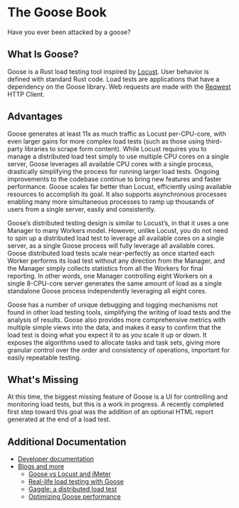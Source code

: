 # The Goose Book

Have you ever been attacked by a goose?

## What Is Goose?

Goose is a Rust load testing tool inspired by [Locust](https://locust.io/). User behavior is defined with standard Rust code. Load tests are applications that have a dependency on the Goose library. Web requests are made with the [Reqwest](https://docs.rs/reqwest) HTTP Client.

## Advantages

Goose generates at least 11x as much traffic as Locust per-CPU-core, with even larger gains for more complex load tests (such as those using third-party libraries to scrape form content). While Locust requires you to manage a distributed load test simply to use multiple CPU cores on a single server, Goose leverages all available CPU cores with a single process, drastically simplifying the process for running larger load tests. Ongoing improvements to the codebase continue to bring new features and faster performance. Goose scales far better than Locust, efficiently using available resources to accomplish its goal. It also supports asynchronous processes enabling many more simultaneous processes to ramp up thousands of users from a single server, easily and consistently.

Goose’s distributed testing design is similar to Locust’s, in that it uses a one Manager to many Workers model. However, unlike Locust, you do not need to spin up a distributed load test to leverage all available cores on a single server, as a single Goose process will fully leverage all available cores. Goose distributed load tests scale near-perfectly as once started each Worker performs its load test without any direction from the Manager, and the Manager simply collects statistics from all the Workers for final reporting. In other words, one Manager controlling eight Workers on a single 8-CPU-core server generates the same amount of load as a single standalone Goose process independently leveraging all eight cores.

Goose has a number of unique debugging and logging mechanisms not found in other load testing tools, simplifying the writing of load tests and the analysis of results. Goose also provides more comprehensive metrics with multiple simple views into the data, and makes it easy to confirm that the load test is doing what you expect it to as you scale it up or down. It exposes the algorithms used to allocate tasks and task sets, giving more granular control over the order and consistency of operations, important for easily repeatable testing.

## What's Missing

At this time, the biggest missing feature of Goose is a UI for controlling and monitoring load tests, but this is a work in progress. A recently completed first step toward this goal was the addition of an optional HTML report generated at the end of a load test.

## Additional Documentation

- [Developer documentation](https://docs.rs/goose/)
- [Blogs and more](https://tag1.com/goose/)
  - [Goose vs Locust and jMeter](https://www.tag1consulting.com/blog/jmeter-vs-locust-vs-goose)
  - [Real-life load testing with Goose](https://www.tag1consulting.com/blog/real-life-goose-load-testing)
  - [Gaggle: a distributed load test](https://www.tag1consulting.com/blog/show-me-how-flock-flies-working-gaggle-goose)
  - [Optimizing Goose performance](https://www.tag1consulting.com/blog/golden-goose-egg-compile-time-adventure)
